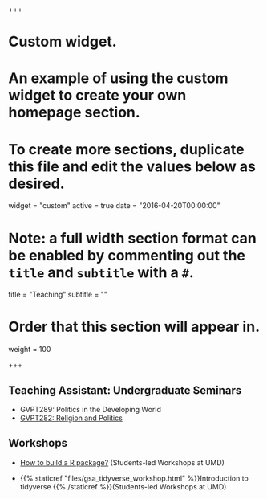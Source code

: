 +++
# Custom widget.
# An example of using the custom widget to create your own homepage section.
# To create more sections, duplicate this file and edit the values below as desired.
widget = "custom"
active = true
date = "2016-04-20T00:00:00"

# Note: a full width section format can be enabled by commenting out the `title` and `subtitle` with a `#`.
title = "Teaching"
subtitle = ""

# Order that this section will appear in.
weight = 100

+++
## Teaching Assistant: Undergraduate Seminars

- GVPT289: Politics in the Developing World
- [GVPT282: Religion and Politics](https://github.com/TiagoVentura/Religion-and-Politics-GVPT-289-L)


## Workshops

- [How to build a R package?](https://github.com/TiagoVentura/UMD_workshop_Rpackages) (Students-led Workshops at UMD)

- {{% staticref "files/gsa_tidyverse_workshop.html" %}}Introduction to tidyverse {{% /staticref %}}(Students-led Workshops at UMD)
